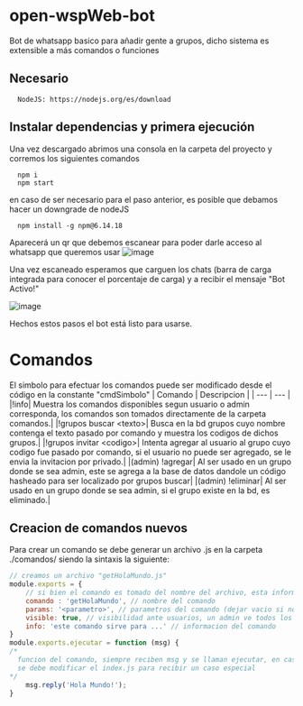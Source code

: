 # open-wspWeb-bot
Bot de whatsapp basico para añadir gente a grupos, dicho sistema es extensible a más comandos o funciones

## Necesario
```Console
  NodeJS: https://nodejs.org/es/download
```
## Instalar dependencias y primera ejecución
Una vez descargado abrimos una consola en la carpeta del proyecto y corremos los siguientes comandos
```Console
  npm i
  npm start
```
en caso de ser necesario para el paso anterior, es posible que debamos hacer un downgrade de nodeJS
```Console
  npm install -g npm@6.14.18
```
Aparecerá un qr que debemos escanear para poder darle acceso al whatsapp que queremos usar
![image](https://github.com/luichinni/open-wspWeb-bot/assets/98102676/6758495d-f7ea-4346-9873-7b40d0a63c55)

Una vez escaneado esperamos que carguen los chats (barra de carga integrada para conocer el porcentaje de carga) y a recibir el mensaje "Bot Activo!"

![image](https://github.com/luichinni/open-wspWeb-bot/assets/98102676/3a76a3cf-3dc8-4598-b632-e9a7022ac640)

Hechos estos pasos el bot está listo para usarse.

# Comandos
El simbolo para efectuar los comandos puede ser modificado desde el código en la constante "cmdSimbolo"
| Comando | Descripcion |
| --- | --- |
|!info| Muestra los comandos disponibles segun usuario o admin corresponda, los comandos son tomados directamente de la carpeta comandos.|
|!grupos buscar \<texto>| Busca en la bd grupos cuyo nombre contenga el texto pasado por comando y muestra los codigos de dichos grupos.|
|!grupos invitar \<codigo>| Intenta agregar al usuario al grupo cuyo codigo fue pasado por comando, si el usuario no puede ser agregado, se le envia la invitacion por privado.|
|(admin) !agregar| Al ser usado en un grupo donde se sea admin, este se agrega a la base de datos dandole un código hasheado para ser localizado por grupos buscar|
|(admin) !eliminar| Al ser usado en un grupo donde se sea admin, si el grupo existe en la bd, es eliminado.|

## Creacion de comandos nuevos
Para crear un comando se debe generar un archivo .js en la carpeta ./comandos/ siendo la sintaxis la siguiente:

```javascript
// creamos un archivo "getHolaMundo.js"
module.exports = {
    // si bien el comando es tomado del nombre del archivo, esta informacion es usada para ayudar al usuario a guiarse
    comando : 'getHolaMundo', // nombre del comando
    params: '<parametro>', // parametros del comando (dejar vacio si no es necesario)
    visible: true, // visibilidad ante usuarios, un admin ve todos los comandos
    info: 'este comando sirve para ...' // informacion del comando
}
module.exports.ejecutar = function (msg) {
/*
  funcion del comando, siempre reciben msg y se llaman ejecutar, en caso de querer recibir más parametros
  se debe modificar el index.js para recibir un caso especial
*/
    msg.reply('Hola Mundo!');
}
```

